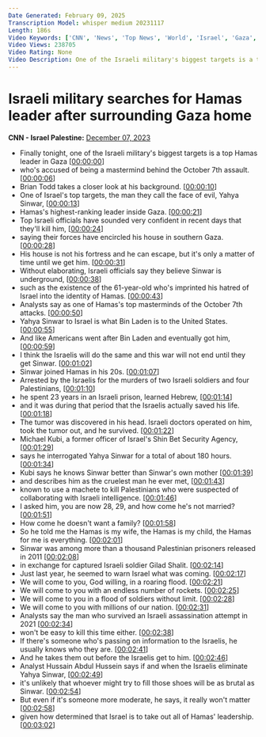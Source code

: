 ```yaml
---
Date Generated: February 09, 2025
Transcription Model: whisper medium 20231117
Length: 186s
Video Keywords: ['CNN', 'News', 'Top News', 'World', 'Israel', 'Gaza', 'Hamas', 'leader', 'IDF', 'hunt', 'home', 'Brian Todd', 'The Situation Room', 'yahya sinwar']
Video Views: 238705
Video Rating: None
Video Description: One of the Israeli military's biggest targets is a top Hamas leader in Gaza, who is accused of being one of the masterminds behind the October 7th attack. CNN's Brian Todd takes a closer look at his background. #CNN #News
---
```


# Israeli military searches for Hamas leader after surrounding Gaza home
**CNN - Israel Palestine:** [December 07, 2023](https://www.youtube.com/watch?v=ggKyOAypMdc)
*  Finally tonight, one of the Israeli military's biggest targets is a top Hamas leader in Gaza [[00:00:00](https://www.youtube.com/watch?v=ggKyOAypMdc&t=0.0s)]
*  who's accused of being a mastermind behind the October 7th assault. [[00:00:06](https://www.youtube.com/watch?v=ggKyOAypMdc&t=6.0s)]
*  Brian Todd takes a closer look at his background. [[00:00:10](https://www.youtube.com/watch?v=ggKyOAypMdc&t=10.0s)]
*  One of Israel's top targets, the man they call the face of evil, Yahya Sinwar, [[00:00:13](https://www.youtube.com/watch?v=ggKyOAypMdc&t=13.0s)]
*  Hamas's highest-ranking leader inside Gaza. [[00:00:21](https://www.youtube.com/watch?v=ggKyOAypMdc&t=21.0s)]
*  Top Israeli officials have sounded very confident in recent days that they'll kill him, [[00:00:24](https://www.youtube.com/watch?v=ggKyOAypMdc&t=24.0s)]
*  saying their forces have encircled his house in southern Gaza. [[00:00:28](https://www.youtube.com/watch?v=ggKyOAypMdc&t=28.0s)]
*  His house is not his fortress and he can escape, but it's only a matter of time until we get him. [[00:00:31](https://www.youtube.com/watch?v=ggKyOAypMdc&t=31.0s)]
*  Without elaborating, Israeli officials say they believe Sinwar is underground, [[00:00:38](https://www.youtube.com/watch?v=ggKyOAypMdc&t=38.0s)]
*  such as the existence of the 61-year-old who's imprinted his hatred of Israel into the identity of Hamas. [[00:00:43](https://www.youtube.com/watch?v=ggKyOAypMdc&t=43.0s)]
*  Analysts say as one of Hamas's top masterminds of the October 7th attacks. [[00:00:50](https://www.youtube.com/watch?v=ggKyOAypMdc&t=50.0s)]
*  Yahya Sinwar to Israel is what Bin Laden is to the United States. [[00:00:55](https://www.youtube.com/watch?v=ggKyOAypMdc&t=55.0s)]
*  And like Americans went after Bin Laden and eventually got him, [[00:00:59](https://www.youtube.com/watch?v=ggKyOAypMdc&t=59.0s)]
*  I think the Israelis will do the same and this war will not end until they get Sinwar. [[00:01:02](https://www.youtube.com/watch?v=ggKyOAypMdc&t=62.0s)]
*  Sinwar joined Hamas in his 20s. [[00:01:07](https://www.youtube.com/watch?v=ggKyOAypMdc&t=67.0s)]
*  Arrested by the Israelis for the murders of two Israeli soldiers and four Palestinians, [[00:01:10](https://www.youtube.com/watch?v=ggKyOAypMdc&t=70.0s)]
*  he spent 23 years in an Israeli prison, learned Hebrew, [[00:01:14](https://www.youtube.com/watch?v=ggKyOAypMdc&t=74.0s)]
*  and it was during that period that the Israelis actually saved his life. [[00:01:18](https://www.youtube.com/watch?v=ggKyOAypMdc&t=78.0s)]
*  The tumor was discovered in his head. Israeli doctors operated on him, took the tumor out, and he survived. [[00:01:22](https://www.youtube.com/watch?v=ggKyOAypMdc&t=82.0s)]
*  Michael Kubi, a former officer of Israel's Shin Bet Security Agency, [[00:01:29](https://www.youtube.com/watch?v=ggKyOAypMdc&t=89.0s)]
*  says he interrogated Yahya Sinwar for a total of about 180 hours. [[00:01:34](https://www.youtube.com/watch?v=ggKyOAypMdc&t=94.0s)]
*  Kubi says he knows Sinwar better than Sinwar's own mother [[00:01:39](https://www.youtube.com/watch?v=ggKyOAypMdc&t=99.0s)]
*  and describes him as the cruelest man he ever met, [[00:01:43](https://www.youtube.com/watch?v=ggKyOAypMdc&t=103.0s)]
*  known to use a machete to kill Palestinians who were suspected of collaborating with Israeli intelligence. [[00:01:46](https://www.youtube.com/watch?v=ggKyOAypMdc&t=106.0s)]
*  I asked him, you are now 28, 29, and how come he's not married? [[00:01:51](https://www.youtube.com/watch?v=ggKyOAypMdc&t=111.0s)]
*  How come he doesn't want a family? [[00:01:58](https://www.youtube.com/watch?v=ggKyOAypMdc&t=118.0s)]
*  So he told me the Hamas is my wife, the Hamas is my child, the Hamas for me is everything. [[00:02:01](https://www.youtube.com/watch?v=ggKyOAypMdc&t=121.0s)]
*  Sinwar was among more than a thousand Palestinian prisoners released in 2011 [[00:02:08](https://www.youtube.com/watch?v=ggKyOAypMdc&t=128.0s)]
*  in exchange for captured Israeli soldier Gilad Shalit. [[00:02:14](https://www.youtube.com/watch?v=ggKyOAypMdc&t=134.0s)]
*  Just last year, he seemed to warn Israel what was coming. [[00:02:17](https://www.youtube.com/watch?v=ggKyOAypMdc&t=137.0s)]
*  We will come to you, God willing, in a roaring flood. [[00:02:21](https://www.youtube.com/watch?v=ggKyOAypMdc&t=141.0s)]
*  We will come to you with an endless number of rockets. [[00:02:25](https://www.youtube.com/watch?v=ggKyOAypMdc&t=145.0s)]
*  We will come to you in a flood of soldiers without limit. [[00:02:28](https://www.youtube.com/watch?v=ggKyOAypMdc&t=148.0s)]
*  We will come to you with millions of our nation. [[00:02:31](https://www.youtube.com/watch?v=ggKyOAypMdc&t=151.0s)]
*  Analysts say the man who survived an Israeli assassination attempt in 2021 [[00:02:34](https://www.youtube.com/watch?v=ggKyOAypMdc&t=154.0s)]
*  won't be easy to kill this time either. [[00:02:38](https://www.youtube.com/watch?v=ggKyOAypMdc&t=158.0s)]
*  If there's someone who's passing on information to the Israelis, he usually knows who they are. [[00:02:41](https://www.youtube.com/watch?v=ggKyOAypMdc&t=161.0s)]
*  And he takes them out before the Israelis get to him. [[00:02:46](https://www.youtube.com/watch?v=ggKyOAypMdc&t=166.0s)]
*  Analyst Hussain Abdul Hussein says if and when the Israelis eliminate Yahya Sinwar, [[00:02:49](https://www.youtube.com/watch?v=ggKyOAypMdc&t=169.0s)]
*  it's unlikely that whoever might try to fill those shoes will be as brutal as Sinwar. [[00:02:54](https://www.youtube.com/watch?v=ggKyOAypMdc&t=174.0s)]
*  But even if it's someone more moderate, he says, it really won't matter [[00:02:58](https://www.youtube.com/watch?v=ggKyOAypMdc&t=178.0s)]
*  given how determined that Israel is to take out all of Hamas' leadership. [[00:03:02](https://www.youtube.com/watch?v=ggKyOAypMdc&t=182.0s)]
